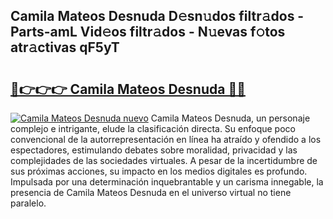 ## Camila Mateos Desnuda D𝚎sn𝚞dos filtr𝚊dos - Parts-amL Vid𝚎os filtr𝚊dos - N𝚞evas f𝚘tos atr𝚊ctivas qF5yT

# <h2><a href="http://mb7evw.tromn.icu/?c=Camila+Mateos+Desnuda">🔗👉👉👉 Camila Mateos Desnuda 🔗🔗</a></h2>

[![Camila Mateos Desnuda nuevo](https://i.imgur.com/pEAQMta.gif)](http://mb7evw.tromn.icu/?c=Camila+Mateos+Desnuda)
Camila Mateos Desnuda, un personaje complejo e intrigante, elude la clasificación directa. Su enfoque poco convencional de la autorrepresentación en línea ha atraído y ofendido a los espectadores, estimulando debates sobre moralidad, privacidad y las complejidades de las sociedades virtuales. A pesar de la incertidumbre de sus próximas acciones, su impacto en los medios digitales es profundo. Impulsada por una determinación inquebrantable y un carisma innegable, la presencia de Camila Mateos Desnuda en el universo virtual no tiene paralelo.
